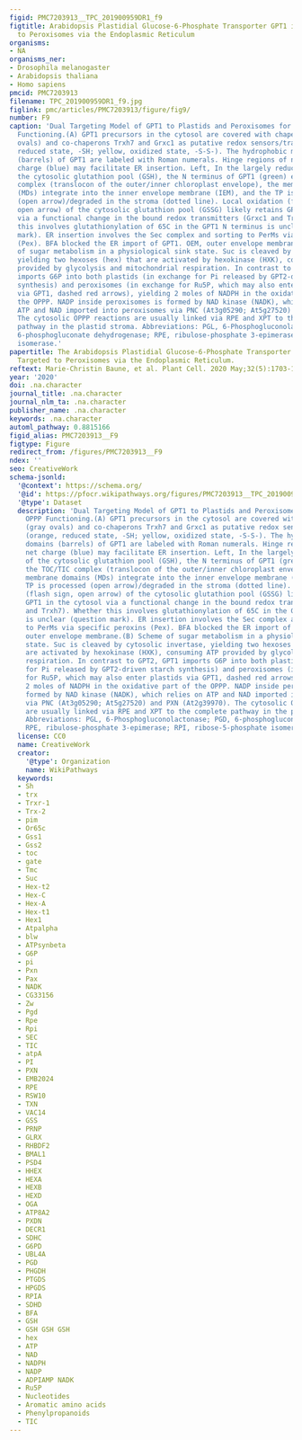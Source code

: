 ```yaml
---
figid: PMC7203913__TPC_201900959DR1_f9
figtitle: Arabidopsis Plastidial Glucose-6-Phosphate Transporter GPT1 is Dually Targeted
  to Peroxisomes via the Endoplasmic Reticulum
organisms:
- NA
organisms_ner:
- Drosophila melanogaster
- Arabidopsis thaliana
- Homo sapiens
pmcid: PMC7203913
filename: TPC_201900959DR1_f9.jpg
figlink: pmc/articles/PMC7203913/figure/fig9/
number: F9
caption: 'Dual Targeting Model of GPT1 to Plastids and Peroxisomes for Proper OPPP
  Functioning.(A) GPT1 precursors in the cytosol are covered with chaperons (gray
  ovals) and co-chaperons Trxh7 and Grxc1 as putative redox sensors/transmitters (orange,
  reduced state, -SH; yellow, oxidized state, -S-S-). The hydrophobic membrane domains
  (barrels) of GPT1 are labeled with Roman numerals. Hinge regions of negative net
  charge (blue) may facilitate ER insertion. Left, In the largely reduced state of
  the cytosolic glutathion pool (GSH), the N terminus of GPT1 (green) enters the TOC/TIC
  complex (translocon of the outer/inner chloroplast envelope), the membrane domains
  (MDs) integrate into the inner envelope membrane (IEM), and the TP is processed
  (open arrow)/degraded in the stroma (dotted line). Local oxidation (flash sign,
  open arrow) of the cytosolic glutathion pool (GSSG) likely retains GPT1 in the cytosol
  via a functional change in the bound redox transmitters (Grxc1 and Trxh7). Whether
  this involves glutathionylation of 65C in the GPT1 N terminus is unclear (question
  mark). ER insertion involves the Sec complex and sorting to PerMs via specific peroxins
  (Pex). BFA blocked the ER import of GPT1. OEM, outer envelope membrane.(B) Scheme
  of sugar metabolism in a physiological sink state. Suc is cleaved by cytosolic invertase,
  yielding two hexoses (hex) that are activated by hexokinase (HXK), consuming ATP
  provided by glycolysis and mitochondrial respiration. In contrast to GPT2, GPT1
  imports G6P into both plastids (in exchange for Pi released by GPT2-driven starch
  synthesis) and peroxisomes (in exchange for Ru5P, which may also enter plastids
  via GPT1, dashed red arrows), yielding 2 moles of NADPH in the oxidative part of
  the OPPP. NADP inside peroxisomes is formed by NAD kinase (NADK), which relies on
  ATP and NAD imported into peroxisomes via PNC (At3g05290; At5g27520) and PXN (At2g39970).
  The cytosolic OPPP reactions are usually linked via RPE and XPT to the complete
  pathway in the plastid stroma. Abbreviations: PGL, 6-Phosphogluconolactonase; PGD,
  6-phosphogluconate dehydrogenase; RPE, ribulose-phosphate 3-epimerase; RPI, ribose-5-phosphate
  isomerase.'
papertitle: The Arabidopsis Plastidial Glucose-6-Phosphate Transporter GPT1 is Dually
  Targeted to Peroxisomes via the Endoplasmic Reticulum.
reftext: Marie-Christin Baune, et al. Plant Cell. 2020 May;32(5):1703-1726.
year: '2020'
doi: .na.character
journal_title: .na.character
journal_nlm_ta: .na.character
publisher_name: .na.character
keywords: .na.character
automl_pathway: 0.8815166
figid_alias: PMC7203913__F9
figtype: Figure
redirect_from: /figures/PMC7203913__F9
ndex: ''
seo: CreativeWork
schema-jsonld:
  '@context': https://schema.org/
  '@id': https://pfocr.wikipathways.org/figures/PMC7203913__TPC_201900959DR1_f9.html
  '@type': Dataset
  description: 'Dual Targeting Model of GPT1 to Plastids and Peroxisomes for Proper
    OPPP Functioning.(A) GPT1 precursors in the cytosol are covered with chaperons
    (gray ovals) and co-chaperons Trxh7 and Grxc1 as putative redox sensors/transmitters
    (orange, reduced state, -SH; yellow, oxidized state, -S-S-). The hydrophobic membrane
    domains (barrels) of GPT1 are labeled with Roman numerals. Hinge regions of negative
    net charge (blue) may facilitate ER insertion. Left, In the largely reduced state
    of the cytosolic glutathion pool (GSH), the N terminus of GPT1 (green) enters
    the TOC/TIC complex (translocon of the outer/inner chloroplast envelope), the
    membrane domains (MDs) integrate into the inner envelope membrane (IEM), and the
    TP is processed (open arrow)/degraded in the stroma (dotted line). Local oxidation
    (flash sign, open arrow) of the cytosolic glutathion pool (GSSG) likely retains
    GPT1 in the cytosol via a functional change in the bound redox transmitters (Grxc1
    and Trxh7). Whether this involves glutathionylation of 65C in the GPT1 N terminus
    is unclear (question mark). ER insertion involves the Sec complex and sorting
    to PerMs via specific peroxins (Pex). BFA blocked the ER import of GPT1. OEM,
    outer envelope membrane.(B) Scheme of sugar metabolism in a physiological sink
    state. Suc is cleaved by cytosolic invertase, yielding two hexoses (hex) that
    are activated by hexokinase (HXK), consuming ATP provided by glycolysis and mitochondrial
    respiration. In contrast to GPT2, GPT1 imports G6P into both plastids (in exchange
    for Pi released by GPT2-driven starch synthesis) and peroxisomes (in exchange
    for Ru5P, which may also enter plastids via GPT1, dashed red arrows), yielding
    2 moles of NADPH in the oxidative part of the OPPP. NADP inside peroxisomes is
    formed by NAD kinase (NADK), which relies on ATP and NAD imported into peroxisomes
    via PNC (At3g05290; At5g27520) and PXN (At2g39970). The cytosolic OPPP reactions
    are usually linked via RPE and XPT to the complete pathway in the plastid stroma.
    Abbreviations: PGL, 6-Phosphogluconolactonase; PGD, 6-phosphogluconate dehydrogenase;
    RPE, ribulose-phosphate 3-epimerase; RPI, ribose-5-phosphate isomerase.'
  license: CC0
  name: CreativeWork
  creator:
    '@type': Organization
    name: WikiPathways
  keywords:
  - Sh
  - trx
  - Trxr-1
  - Trx-2
  - pim
  - Or65c
  - Gss1
  - Gss2
  - toc
  - gate
  - Tmc
  - Suc
  - Hex-t2
  - Hex-C
  - Hex-A
  - Hex-t1
  - Hex1
  - Atpalpha
  - blw
  - ATPsynbeta
  - G6P
  - pi
  - Pxn
  - Pax
  - NADK
  - CG33156
  - Zw
  - Pgd
  - Rpe
  - Rpi
  - SEC
  - TIC
  - atpA
  - PI
  - PXN
  - EMB2024
  - RPE
  - RSW10
  - TXN
  - VAC14
  - GSS
  - PRNP
  - GLRX
  - RHBDF2
  - BMAL1
  - PSD4
  - HHEX
  - HEXA
  - HEXB
  - HEXD
  - OGA
  - ATP8A2
  - PXDN
  - DECR1
  - SDHC
  - G6PD
  - UBL4A
  - PGD
  - PHGDH
  - PTGDS
  - HPGDS
  - RPIA
  - SDHD
  - BFA
  - GSH
  - GSH GSH GSH
  - hex
  - ATP
  - NAD
  - NADPH
  - NADP
  - ADPIAMP NADK
  - Ru5P
  - Nucleotides
  - Aromatic amino acids
  - Phenylpropanoids
  - TIC
---
```

